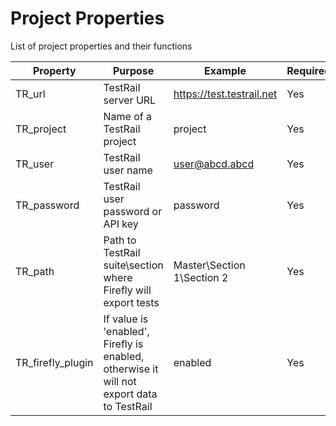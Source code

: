 
# Project Properties
List of project properties and their functions

| Property | Purpose  					| Example				 | Required |
|----------|----------------------------|------------------------|----------|
| TR_url   | TestRail server URL        | https://test.testrail.net  	 | Yes		|
| TR_project| Name of a TestRail project| project| Yes
| TR_user| TestRail user name| user@abcd.abcd| Yes
| TR_password| TestRail user password or API key| password | Yes
| TR_path | Path to TestRail suite\section where Firefly will export tests | Master\Section 1\Section 2 | Yes
| TR_firefly_plugin | If value is 'enabled', Firefly is enabled, otherwise it will not export data to TestRail| enabled | Yes
